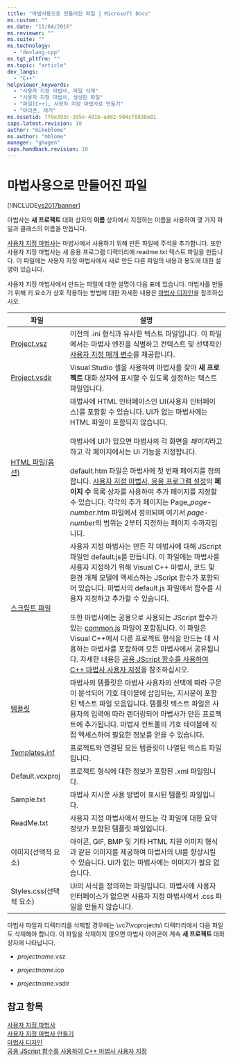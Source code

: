 ```yaml
---
title: "마법사용으로 만들어진 파일 | Microsoft Docs"
ms.custom: ""
ms.date: "11/04/2016"
ms.reviewer: ""
ms.suite: ""
ms.technology: 
  - "devlang-cpp"
ms.tgt_pltfrm: ""
ms.topic: "article"
dev_langs: 
  - "C++"
helpviewer_keywords: 
  - "사용자 지정 마법사, 파일 삭제"
  - "사용자 지정 마법사, 생성된 파일"
  - "파일[C++], 사용자 지정 마법사로 만들기"
  - "아이콘, 제거"
ms.assetid: 7f0e393c-395e-491b-add2-904cf8838e81
caps.latest.revision: 10
author: "mikeblome"
ms.author: "mblome"
manager: "ghogen"
caps.handback.revision: 10
---
```

# 마법사용으로 만들어진 파일
[!INCLUDE[vs2017banner](../assembler/inline/includes/vs2017banner.md)]

마법사는 **새 프로젝트** 대화 상자의 **이름** 상자에서 지정하는 이름을 사용하여 몇 가지 파일과 클래스의 이름을 만듭니다.  
  
 [사용자 지정 마법사](../ide/custom-wizard.md)는 마법사에서 사용하기 위해 만든 파일에 주석을 추가합니다.  또한 사용자 지정 마법사는 새 응용 프로그램 디렉터리에 readme.txt 텍스트 파일을 만듭니다.  이 파일에는 사용자 지정 마법사에서 새로 만든 다른 파일의 내용과 용도에 대한 설명이 있습니다.  
  
 사용자 지정 마법사에서 만드는 파일에 대한 설명이 다음 표에 있습니다.  마법사를 만들기 위해 키 요소가 상호 작용하는 방법에 대한 자세한 내용은 [마법사 디자인](../ide/designing-a-wizard.md)을 참조하십시오.  
  
|파일|설명|  
|--------|--------|  
|[Project.vsz](../ide/dot-vsz-file-project-control.md)|이전의 .ini 형식과 유사한 텍스트 파일입니다.  이 파일에서는 마법사 엔진을 식별하고 컨텍스트 및 선택적인 [사용자 지정 매개 변수](../ide/custom-parameters-in-the-wizard-dot-vsz-file.md)를 제공합니다.|  
|[Project.vsdir](../Topic/Adding%20Wizards%20to%20the%20Add%20Item%20and%20New%20Project%20Dialog%20Boxes%20by%20Using%20.Vsdir%20Files.md)|Visual Studio 셸을 사용하여 마법사를 찾아 **새 프로젝트** 대화 상자에 표시할 수 있도록 설정하는 텍스트 파일입니다.|  
|[HTML 파일\(옵션\)](../ide/html-files.md)|마법사에 HTML 인터페이스인 UI\(사용자 인터페이스\)를 포함할 수 있습니다.  UI가 없는 마법사에는 HTML 파일이 포함되지 않습니다.<br /><br /> 마법사에 UI가 있으면 마법사의 각 화면을 *페이지*라고 하고 각 페이지에서는 UI 기능을 지정합니다.<br /><br /> default.htm 파일은 마법사에 첫 번째 페이지를 정의합니다.  [사용자 지정 마법사, 응용 프로그램 설정](../ide/application-settings-custom-wizard.md)의 **페이지 수** 목록 상자를 사용하여 추가 페이지를 지정할 수 있습니다.  각각의 추가 페이지는 Page\_*page\-number*.htm 파일에서 정의되며 여기서 *page\-number*의 범위는 2부터 지정하는 페이지 수까지입니다.|  
|[스크립트 파일](../ide/jscript-file.md)|사용자 지정 마법사는 만든 각 마법사에 대해 JScript 파일인 default.js를 만듭니다.  이 파일에는 마법사를 사용자 지정하기 위해 Visual C\+\+ 마법사, 코드 및 환경 개체 모델에 액세스하는 JScript 함수가 포함되어 있습니다.  마법사의 default.js 파일에서 함수를 사용자 지정하고 추가할 수 있습니다.<br /><br /> 또한 마법사에는 공용으로 사용되는 JScript 함수가 있는 [common.js](../ide/customizing-cpp-wizards-with-common-jscript-functions.md) 파일이 포함됩니다. 이 파일은 Visual C\+\+에서 다른 프로젝트 형식을 만드는 데 사용하는 마법사를 포함하여 모든 마법사에서 공유됩니다.  자세한 내용은 [공용 JScript 함수를 사용하여 C\+\+ 마법사 사용자 지정](../ide/customizing-cpp-wizards-with-common-jscript-functions.md)을 참조하십시오.|  
|[템플릿](../ide/template-files.md)|마법사의 템플릿은 마법사 사용자의 선택에 따라 구문이 분석되어 기호 테이블에 삽입되는, 지시문이 포함된 텍스트 파일 모음입니다.  템플릿 텍스트 파일은 사용자의 입력에 따라 렌더링되어 마법사가 만든 프로젝트에 추가됩니다.  마법사 컨트롤의 기호 테이블에 직접 액세스하여 필요한 정보를 얻을 수 있습니다.|  
|[Templates.inf](../ide/templates-inf-file.md)|프로젝트와 연결된 모든 템플릿이 나열된 텍스트 파일입니다.|  
|Default.vcxproj|프로젝트 형식에 대한 정보가 포함된 .xml 파일입니다.|  
|Sample.txt|마법사 지시문 사용 방법이 표시된 템플릿 파일입니다.|  
|ReadMe.txt|사용자 지정 마법사에서 만드는 각 파일에 대한 요약 정보가 포함된 템플릿 파일입니다.|  
|이미지\(선택적 요소\)|아이콘, GIF, BMP 및 기타 HTML 지원 이미지 형식과 같은 이미지를 제공하여 마법사의 UI를 향상시킬 수 있습니다.  UI가 없는 마법사에는 이미지가 필요 없습니다.|  
|Styles.css\(선택적 요소\)|UI의 서식을 정의하는 파일입니다.  마법사에 사용자 인터페이스가 없으면 사용자 지정 마법사에서 .css 파일을 만들지 않습니다.|  
  
 마법사 파일과 디렉터리를 삭제할 경우에는 \\vc7\\vcprojects\\ 디렉터리에서 다음 파일도 삭제해야 합니다.  이 파일을 삭제하지 않으면 마법사 아이콘이 계속 **새 프로젝트** 대화 상자에 나타납니다.  
  
-   *projectname*.vsz  
  
-   *projectname*.ico  
  
-   *projectname*.vsdir  
  
## 참고 항목  
 [사용자 지정 마법사](../ide/custom-wizard.md)   
 [사용자 지정 마법사 만들기](../ide/creating-a-custom-wizard.md)   
 [마법사 디자인](../ide/designing-a-wizard.md)   
 [공용 JScript 함수를 사용하여 C\+\+ 마법사 사용자 지정](../ide/customizing-cpp-wizards-with-common-jscript-functions.md)